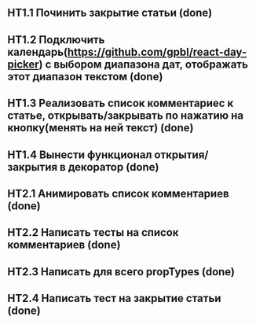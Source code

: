 ## HT1.1 Починить закрытие статьи (done)
## HT1.2 Подключить календарь(https://github.com/gpbl/react-day-picker) с выбором диапазона дат, отображать этот диапазон текстом (done)
## HT1.3 Реализовать список комментариес к статье, открывать/закрывать по нажатию на кнопку(менять на ней текст) (done)
## HT1.4 Вынести функционал открытия/закрытия в декоратор (done)

## HT2.1 Анимировать список комментариев (done)
## HT2.2 Написать тесты на список комментариев (done)
## HT2.3 Написать для всего propTypes (done)
## HT2.4 Написать тест на закрытие статьи (done)
